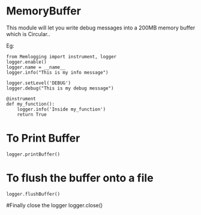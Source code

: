 # MemoryBuffer

This module will let you write debug messages into a 200MB memory buffer which is Circular..

Eg:
    
    from Memlogging import instrument, logger
    logger.enable()
    logger.name = __name__
    logger.info("This is my info message")

    logger.setLevel('DEBUG')
    logger.debug("This is my debug message")

    @instrument
    def my_function():
        logger.info('Inside my_function')
        return True

# To Print Buffer
    logger.printBuffer()

# To flush the buffer onto a file
    logger.flushBuffer()

#Finally close the logger
    logger.close()
